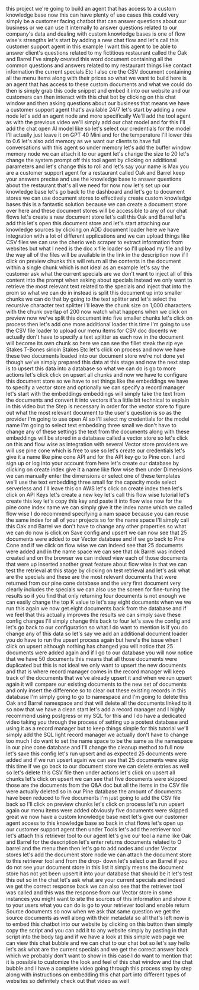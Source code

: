 this project we're going to build an
agent that has access to a custom
knowledge base now this can have plenty
of use cases this could very simply be a
customer facing chatbot that can answer
questions about our business or we can
use it internally to answer questions
related to our company's data and
dealing with custom knowledge bases is
one of flow wise's strengths let's start
by adding a new chat flow and let's call
this customer support agent in this
example I want this agent to be able to
answer client's questions related to my
fictitious restaurant called the Oak and
Barrel I've simply created this word
document containing all the common
questions and answers related to my
restaurant things like contact
information the current specials Etc I
also cre the CSV document containing all
the menu items along with their prices
so what we want to build here is an
agent that has access to these custom
documents and what we could do then is
simply grab this code snippet and embed
it into our website and our customers
can then interact with this chat bot by
clicking on this chat window and then
asking questions about our business that
means we have a customer support agent
that's available 24/7 let's start by
adding a new node let's add an agent
node and more specifically We'll add the
tool agent as with the previous video
we'll simply add our chat model and for
this I'll add the chat open AI model
like so let's select our credentials for
the model I'll actually just leave it on
GPT 40 Mini and for the temperature I'll
lower this to 0.6 let's also add memory
as we want our clients to have full
conversations with this agent so under
memory let's add the buffer window
memory node we can attach it to our
agent let's change the size to 20 let's
change the system prompt off this tool
agent by clicking on additional
parameters and let's change this to roll
and let's say your name is Max you are a
customer support agent for a restaurant
called Oak and Barrel keep your answers
precise and use the knowledge base to
answer questions about the restaurant
that's all we need for now now let's set
up our knowledge base let's go back to
the dashboard and let's go to document
stores we can use document stores to
effectively create custom knowledge
bases this is a fantastic solution
because we can create a document store
over here and these document stores will
be accessible to any of our chat flows
let's create a new document store let's
call this Oak and Barrel let's add this
let's open this document store and let's
start attaching our knowledge sources by
clicking on ADD document loader here we
have integration with a lot of different
applications and we can upload things
like CSV files we can use the cherio web
scraper to extract information from
websites but what I need is the doc x
file loader so I'll upload my file and
by the way all of the files will be
available in the link in the description
now if I click on preview chunks this
will return all the contents in the
document within a single chunk which is
not ideal as an example let's say the
customer ask what the current specials
are we don't want to inject all of this
content into the prompt when asking
about specials instead we only want to
retrieve the most relevant text related
to the specials and inject that into the
prom so what we can do in instead is
split this document up into smaller
chunks we can do that by going to the
text splitter and let's select the
recursive character text splitter I'll
leave the chunk size on 1,000 characters
with the chunk overlap of 200 now watch
what happens when we click on preview
now we've split this document into five
smaller chunks let's click on process
then let's add one more additional
loader this time I'm going to use the
CSV file loader to upload our menu items
for CSV doc docents we actually don't
have to specify a text splitter as each
row in the document will become its own
chunk so here we can see the fillet
steak the rip eye Stakes T-Bones sirloin
Stakes Etc let's click on process and
now we have these two documents loaded
into our document store we're not done
yet though we've simply prepared this
data at this stage and now the next step
is to upsert this data into a database
so what we can do is go to more actions
let's click click on upsert all chunks
and now we have to configure this
document store so we have to set things
like the embeddings we have to specify a
vector store and optionally we can
specify a record manager let's start
with the embeddings embeddings will
simply take the text from the documents
and convert it into vectors it's a
little bit technical to explain in this
video but the Step is necessary in order
for the vector store to figure out what
the most relevant document to the user's
question is so as the provider I'm going
to use open AI so I'll select my
credentials for the model name I'm going
to select text embedding three small we
don't have to change any of these
settings the text from the documents
along with these embeddings will be
stored in a database called a vector
store so let's click on this and flow
wise as integration with several Vector
store providers we will use pine cone
which is free to use so let's create our
credentials let's give it a name like
pine cone API and for the API key go to
Pine con. I and sign up or log into your
account from here let's create our
database by clicking on create index
give it a name like flow wise then under
Dimensions we can manually enter the
dimensions or select one of these
templates we'll use the text embedding
three small for the capacity mode select
serverless and I'll leave this on AWS
let's click on create index then let's
click on API Keys let's create a new key
let's call this flow wise tutorial let's
create this key let's copy this key and
paste it into flow wise now for the pine
cone index name we can simply give it
the index name which we called flow wise
I do recommend specifying a nam space
because you can reuse the same index for
all of your projects so for the name
space I'll simply call this Oak and
Barrel we don't have to change any other
properties so what we can do now is
click on Save config and upsert we can
now see that 25 documents were added to
our Vector database and if we go back to
Pine Cone and if we click on flow wise
we can indeed see that 25 documents were
added and in the name space we can see
that ok Barrel was indeed created and on
the browser we can indeed view each of
those documents that were up inserted
another great feature about flow wise is
that we can test the retrieval at this
stage by clicking on test retrieval and
let's ask what are the specials and
these are the most relevant documents
that were returned from our pine cone
database and the very first document
very clearly includes the specials we
can also use the screen for fine-tuning
the results so if you find that only
returning four documents is not enough
we can easily change the top K value to
let's say eight documents when we we run
this again we now get eight documents
back from the database and if we feel
that this actually improves the results
we can simply save these config changes
I'll simply change this back to four
let's save the config and let's go back
to our configuration so what I do want
to mention is if you do change any of
this data so let's say we add an
additional document loader you do have
to run the upsert process again but
here's the issue when I click on upsert
although nothing has changed you will
notice that 25 documents were added
again and if I go to our database you
will now notice that we have 50
documents this means that all those
documents were duplicated but this is
not ideal we only want to upsert the new
documents and that is where record
manager comes in the record manager will
keep track of the documents that we've
already upsert it and when we run upsert
again it will compare our existing
documents to the new set of documents
and only insert the difference so to
clear out these existing records in this
database I'm simply going to go to
namespace and I'm going to delete this
Oak and Barrel namespace and that will
delete all the documents linked to it so
now that we have a clean start let's add
a record manager and I highly recommend
using postgress or my SQL for this and I
do have a dedicated video taking you
through the process of setting up a
postest database and using it as a
record manager but to keep things simple
for this tutorial we'll simply add the
SQL light record manager we actually
don't have to change too much I do want
to set the name space to be the same as
the namespace in our pine cone database
and I'll change the cleanup method to
full now let's save this config let's
run upsert and as expected 25 documents
were added and if we run upsert again we
can see that 25 documents were skip this
time if we go back to our document store
we can delete entries as well so let's
delete this CSV file then under actions
let's click on upsert all chunks let's
click on upsert we can see that five
documents were skipped those are the
documents from the Q&A doc but all the
items in the CSV file were actually
deleted so in our Pine database the
amount of documents have been reduced to
five documents I'm just going to add the
CSV file back so I'll click on preview
chunks let's click on process let's run
upsert again our menu items were added
obviously five documents were skipped
great we now have a custom knowledge
base next let's give our customer agent
access to this knowledge base so back in
chat flows let's open up our customer
support agent then under Tools let's add
the retriever tool let's attach this
retriever tool to our agent let's give
our tool a name like Oak and Barrel for
the description let's enter returns
documents related to O barrel and the
menu then then let's go to add nodes and
under Vector stores let's add the
document store node we can attach the
document store to this retriever tool
and from the drop- down let's select o
an Barrel if you do not see your
document store in this list it simply
means the document store has not yet
been upsert it into your database that
should be it let's test this out so in
the chat let's ask what are your current
specials and indeed we get the correct
response back we can also see that the
retriever tool was called and this was
the response from our Vector store in
some instances you might want to site
the sources of this information and show
it to your users what you can do is go
to your retriever tool and enable return
Source documents so now when we ask that
same question we get the source
documents as well along with their
metadata so all that's left now is to
embed this chatbot into our website by
clicking on this button then simply copy
the script and you can add it to any
website simply by pasting in that script
into the body tag and if we have a look
at this simple web page we can view this
chat bubble and we can chat to our chat
bot so let's say hello let's ask what
are the current specials and we get the
correct answer back which we probably
don't want to show in this case I do
want to mention that it is possible to
customize the look and feel of this chat
window and the chat bubble and I have a
complete video going through this
process step by step along with
instructions on embedding this chat part
into different types of websites so
definitely check out that video as well
